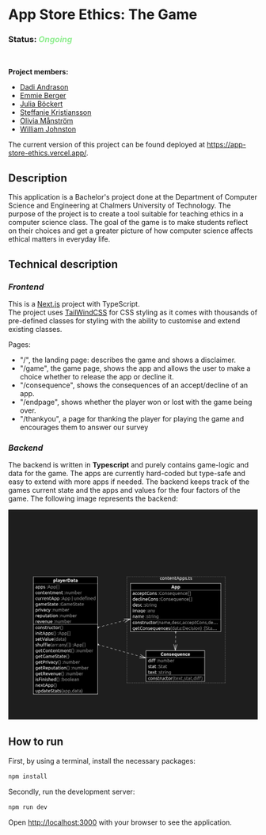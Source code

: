 # App Store Ethics: The Game

### **Status**:  <span style="color:lightgreen">*Ongoing*</span> 
<br>

**Project members:**
- [Dadi Andrason](https://github.com/daancs)
- [Emmie Berger](https://github.com/ember97)
- [Julia Böckert](https://github.com/bckert)
- [Steffanie Kristiansson](https://github.com/KristianssonSteffanie)
- [Olivia Månström](https://github.com/olimanstrom)
- [William Johnston](https://github.com/williamProgrammerar)

The current version of this project can be found deployed at https://app-store-ethics.vercel.app/.

## **Description**
This application is a Bachelor's project done at the Department of Computer Science and Engineering at Chalmers University of Technology. The purpose of the project is to create a tool suitable for teaching ethics in a computer science class. The goal of the game is to make students reflect on their choices and get a greater picture of how computer science affects ethical matters in everyday life.


## Technical description

### *Frontend*
This is a [Next.js](https://nextjs.org/) project with TypeScript. \
The project uses [TailWindCSS](https://tailwindcss.com) for CSS styling as it comes with thousands of pre-defined classes for styling with the ability to customise and extend existing classes.

Pages:
- "/", the landing page: describes the game and shows a disclaimer.
- "/game", the game page, shows the app and allows the user to make a choice whether to release the app or decline it.
- "/consequence", shows the consequences of an accept/decline of an app.
- "/endpage", shows whether the player won or lost with the game being over.  
- "/thankyou", a page for thanking the player for playing the game and encourages them to answer our survey


### *Backend*
The backend is written in **Typescript** and purely contains game-logic and data for the game. The apps are currently hard-coded but type-safe and easy to extend with more apps if needed. The backend keeps track of the games current state and the apps and values for the four factors of the game. The following image represents the backend: 

![imageOfBacken](src/backend_diagram.png)



## How to run

First, by using a terminal, install the necessary packages:

```bash
npm install
```
Secondly, run the development server:
```bash
npm run dev
```

Open [http://localhost:3000](http://localhost:3000) with your browser to see the application.

